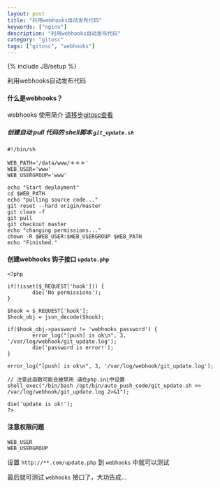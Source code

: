 ```yaml
---
layout: post
title: "利用webhooks自动发布代码"
keywords: ["nginx"]
description: "利用webhooks自动发布代码"
category: "gitosc"
tags: ["gitosc", "webhooks"]
---
```

{% include JB/setup %}

利用webhooks自动发布代码

#### 什么是webhooks？
webhooks 使用简介
[请移步gitosc查看](http://git.oschina.net/oschina/git-osc/wikis/WebHook-%E4%BD%BF%E7%94%A8%E7%AE%80%E4%BB%8B)


##### 创建自动 pull 代码的 shell脚本 `git_update.sh`
```
#!/bin/sh

WEB_PATH='/data/www/＊＊＊'
WEB_USER='www'
WEB_USERGROUP='www'

echo "Start deployment"
cd $WEB_PATH
echo "pulling source code..."
git reset --hard origin/master
git clean -f
git pull
git checkout master
echo "changing permissions..."
chown -R $WEB_USER:$WEB_USERGROUP $WEB_PATH
echo "Finished."
```

#### 创建webhooks 钩子接口 `update.php`

```
<?php

if(!isset($_REQUEST['hook'])) {
        die('No permissions');
}

$hook = $_REQUEST['hook'];
$hook_obj = json_decode($hook);

if($hook_obj->password != 'webhooks_password') {
        error_log("[push] is ok\n", 3, '/var/log/webhook/git_update.log');
        die('password is error!');
}

error_log("[push] is ok\n", 3, '/var/log/webhook/git_update.log');

// 注意此函数可能会被禁用 请在php.ini中设置
shell_exec("/bin/bash /opt/bin/auto_push_code/git_update.sh >> /var/log/webhook/git_update.log 2>&1");

die('update is ok!');
?>
```

#### 注意权限问题

```
WEB_USER
WEB_USERGROUP
```

设置 `http://**.com/update.php` 到 `webhooks` 中就可以测试

最后就可测试 `webhooks` 接口了，大功告成...



